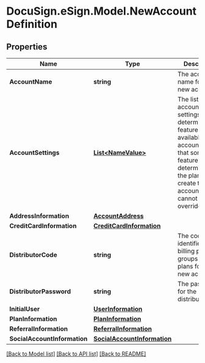# DocuSign.eSign.Model.NewAccountDefinition
## Properties

Name | Type | Description | Notes
------------ | ------------- | ------------- | -------------
**AccountName** | **string** | The account name for the new account. | [optional] 
**AccountSettings** | [**List&lt;NameValue&gt;**](NameValue.md) | The list of account settings. These determine the features available for the account. Note that some features are determined by the plan used to create the account, and cannot be overridden. | [optional] 
**AddressInformation** | [**AccountAddress**](AccountAddress.md) |  | [optional] 
**CreditCardInformation** | [**CreditCardInformation**](CreditCardInformation.md) |  | [optional] 
**DistributorCode** | **string** | The code that identifies the billing plan groups and plans for the new account. | [optional] 
**DistributorPassword** | **string** | The password for the distributorCode. | [optional] 
**InitialUser** | [**UserInformation**](UserInformation.md) |  | [optional] 
**PlanInformation** | [**PlanInformation**](PlanInformation.md) |  | [optional] 
**ReferralInformation** | [**ReferralInformation**](ReferralInformation.md) |  | [optional] 
**SocialAccountInformation** | [**SocialAccountInformation**](SocialAccountInformation.md) |  | [optional] 

[[Back to Model list]](../README.md#documentation-for-models) [[Back to API list]](../README.md#documentation-for-api-endpoints) [[Back to README]](../README.md)

